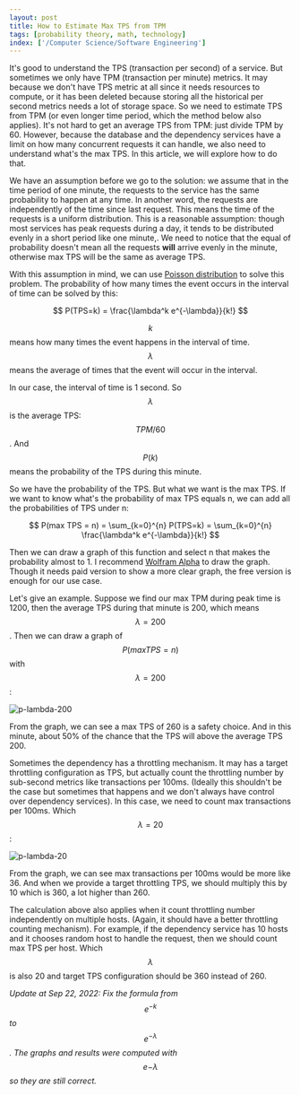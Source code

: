 ```yaml
---
layout: post
title: How to Estimate Max TPS from TPM
tags: [probability theory, math, technology]
index: ['/Computer Science/Software Engineering']
---
```


It's good to understand the TPS (transaction per second) of a service. But sometimes we only have TPM (transaction per minute) metrics. It may because we don't have TPS metric at all since it needs resources to compute, or it has been deleted because storing all the historical per second metrics needs a lot of storage space. So we need to estimate TPS from TPM (or even longer time period, which the method below also applies). It's not hard to get an average TPS from TPM: just divide TPM by 60. However, because the database and the dependency services have a limit on how many concurrent requests it can handle, we also need to understand what's the max TPS. In this article, we will explore how to do that.

We have an assumption before we go to the solution: we assume that in the time period of one minute, the requests to the service has the same probability to happen at any time. In another word, the requests are independently of the time since last request. This means the time of the requests is a uniform distribution. This is a reasonable assumption: though most services has peak requests during a day, it tends to be distributed evenly in a short period like one minute,. We need to notice that the equal of probability doesn't mean all the requests **will** arrive evenly in the minute, otherwise max TPS will be the same as average TPS.

With this assumption in mind, we can use [Poisson distribution](https://en.wikipedia.org/wiki/Poisson_distribution) to solve this problem. The probability of how many times the event occurs in the interval of time can be solved by this:

<span>$$ P(TPS=k) =  \frac{\lambda^k e^{-\lambda}}{k!} $$</span>

<span>$$k$$</span> means how many times the event happens in the interval of time. <span>$$\lambda$$</span> means the average of times that the event will occur in the interval.

In our case, the interval of time is 1 second. So <span>$$\lambda$$<span> is the average TPS: <span>$$TPM / 60$$</span>. And <span>$$P(k)$$</span> means the probability of the TPS during this minute.

So we have the probability of the TPS. But what we want is the max TPS. If we want to know what's the probability of max TPS equals n, we can add all the probabilities of TPS under n:

<span>$$ P(max TPS = n) = \sum_{k=0}^{n} P(TPS=k) = \sum_{k=0}^{n} \frac{\lambda^k e^{-\lambda}}{k!} $$</span>

Then we can draw a graph of this function and select n that makes the probability almost to 1. I recommend [Wolfram Alpha](https://www.wolframalpha.com) to draw the graph. Though it needs paid version to show a more clear graph, the free version is enough for our use case.

Let's give an example. Suppose we find our max TPM during peak time is 1200, then the average TPS during that minute is 200, which means <span>$$\lambda = 200$$</span>. Then we can draw a graph of <span>$$ P(max TPS=n) $$</span> with <span>$$\lambda = 200$$</span>:

![p-lambda-200](/static/images/2020-10-18-How-to-Estimate-max-TPS-from-TPM/p-lambda-200.png)

From the graph, we can see a max TPS of 260 is a safety choice. And in this minute, about 50% of the chance that the TPS will above the average TPS 200.

Sometimes the dependency has a throttling mechanism. It may has a target throttling configuration as TPS, but actually count the throttling number by sub-second metrics like transactions per 100ms. (Ideally this shouldn't be the case but sometimes that happens and we don't always have control over dependency services). In this case, we need to count max transactions per 100ms. Which <span>$$\lambda = 20$$</span>:

![p-lambda-20](/static/images/2020-10-18-How-to-Estimate-max-TPS-from-TPM/p-lambda-20.png)

From the graph, we can see max transactions per 100ms would be more like 36. And when we provide a target throttling TPS, we should multiply this by 10 which is 360, a lot higher than 260.

The calculation above also applies when it count throttling number independently on multiple hosts. (Again, it should have a better throttling counting mechanism). For example, if the dependency service has 10 hosts and it chooses random host to handle the request, then we should count max TPS per host. Which <span>$$\lambda$$</span> is also 20 and target TPS configuration should be 360 instead of 260.

*Update at Sep 22, 2022: Fix the formula from <span>$$e^{-k}$$</span> to <span>$$e^{-\lambda}$$</span>. The graphs and results were computed with <span>$$e{-\lambda}$$</span> so they are still correct.*
